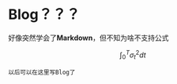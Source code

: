 <script type="text/javascript" src="http://cdn.mathjax.org/mathjax/latest/MathJax.js?config=default"></script>

Blog？？？
====
好像突然学会了**Markdown**，但不知为啥不支持公式 

$$\int_{0}^{T}\sigma^2_tdt$$

```
以后可以在这里写Blog了
```
